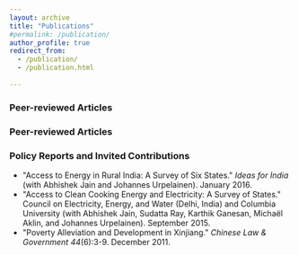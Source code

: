 ```yaml
---
layout: archive
title: "Publications"
#permalink: /publication/
author_profile: true
redirect_from: 
  - /publication/
  - /publication.html
  
---
```


### Peer-reviewed Articles

### Peer-reviewed Articles

### Policy Reports and Invited Contributions

  - "Access to Energy in Rural India: A Survey of Six States." *Ideas for India* (with Abhishek Jain and Johannes Urpelainen). January 2016.
  - "Access to Clean Cooking Energy and Electricity: A Survey of States." Council on Electricity, Energy, and Water (Delhi, India) and Columbia University (with Abhishek Jain, Sudatta Ray, Karthik Ganesan, Michaël Aklin, and Johannes Urpelainen). September 2015.
  - "Poverty Alleviation and Development in Xinjiang." *Chinese Law & Government 44*(6):3-9. December 2011. 